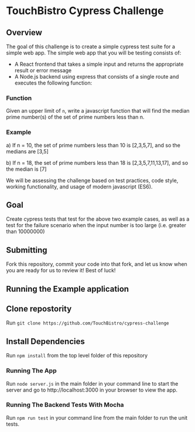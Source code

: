 # TouchBistro Cypress Challenge

## Overview

The goal of this challenge is to create a simple cypress test suite for a simple web app. The simple web app that you will be testing consists of:

  - A React frontend that takes a simple input and returns the appropriate result or error message
  - A Node.js backend using express that consists of a single route and executes the following function:

### Function

Given an upper limit of `n`, write a javascript function that will find the median prime number(s) of the set of prime numbers less than n.

### Example

a) If n = 10, the set of prime numbers less than 10 is [2,3,5,7], and so the medians are [3,5]

b) If n = 18, the set of prime numbers less than 18 is [2,3,5,7,11,13,17], and so the median is [7]

We will be assessing the challenge based on test practices, code style, working functionality, and usage of modern javascript (ES6).

## Goal

Create cypress tests that test for the above two example cases, as well as a test for the failure scenario when the input number is too large (i.e. greater than 10000000)

## Submitting
Fork this repository, commit your code into that fork, and let us know when you are ready for us to review it! Best of luck!

## Running the Example application

## Clone repostority
Run `git clone https://github.com/TouchBistro/cypress-challenge`

## Install Dependencies
Run `npm install` from the top level folder of this repository

### Running The App
Run `node server.js` in the main folder in your command line to start the server and go to http://localhost:3000 in your browser to view the app.

### Running The Backend Tests With Mocha
Run `npm run test` in your command line from the main folder to run the unit tests.
